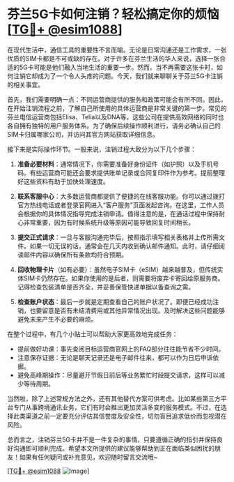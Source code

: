 # 芬兰5G卡如何注销？轻松搞定你的烦恼[[TG💪+ @esim1088](https://t.me/s/esim1088)]

在现代生活中，通信工具的重要性不言而喻。无论是日常沟通还是工作需求，一张优质的SIM卡都是不可或缺的存在。对于许多在芬兰生活的华人来说，选择一张合适的5G卡可能是他们融入当地生活的重要一步。然而，当不再需要这张卡时，如何注销它却成为了一个令人头疼的问题。今天，我们就来聊聊关于芬兰5G卡注销的相关事宜。

首先，我们需要明确一点：不同运营商提供的服务和政策可能会有所不同。因此，在开始注销流程之前，了解自己所使用的具体运营商是非常关键的第一步。常见的芬兰电信运营商包括Elisa、Telia以及DNA等，这些公司在提供高效网络的同时也各自拥有独特的用户服务体系。为了确保后续操作顺利进行，请务必确认自己的SIM卡归属哪家公司，并访问其官方网站获取详细信息。

接下来是实际操作环节。一般来说，注销过程大致分为以下几个步骤：

1. **准备必要材料**：通常情况下，你需要准备好身份证件（如护照）以及手机号码。有些运营商可能还会要求提供账单记录或合同复印件作为参考。提前整理好这些资料有助于加快处理速度。

2. **联系客服中心**：大多数运营商都提供了便捷的在线客服功能。你可以通过拨打官方热线电话或者登录官网进入“客户服务”页面发起咨询。在这里，工作人员会根据你的具体情况指导完成注销申请。值得注意的是，在通话过程中保持耐心非常重要，因为有时候系统升级等原因可能导致回复时间稍长。

3. **提交正式请求**：一旦与客服沟通完毕后，按照指示填写相关表格并上传所需文件。如果一切无误的话，通常会在几天内收到确认邮件通知。此时，请仔细阅读邮件内容以确保所有条款均符合预期。

4. **回收物理卡片**（如有必要）：虽然电子SIM卡（eSIM）越来越普及，但传统实体SIM卡仍然存在。如果你使用的是后者，则需要将废弃卡寄回给原服务商。记得检查包装清单是否齐全，并妥善保管快递单据以备查询之需。

5. **检查账户状态**：最后一步就是定期查看自己的账户状况了。即便已经成功注销，也要留意是否有未结清费用或其他异常情况出现。及时解决这些问题能够避免未来产生不必要的麻烦。

在整个过程中，有几个小贴士可以帮助大家更高效地完成任务：

- 提前做好功课：事先查阅目标运营商官网上的FAQ部分往往能节省不少时间。
- 注意保存证据：无论是聊天记录还是电子邮件往来，都可以作为日后申诉依据。
- 避免高峰期操作：尽量避开节假日前后等业务繁忙时段提交请求，这样可以减少等待周期。

当然啦，除了上述常规方法之外，还有其他替代方案可供考虑。比如某些第三方平台专门从事跨境通讯业务，它们有时会推出更加灵活多变的服务模式。不过，在选择此类渠道之前一定要充分评估其信誉度及安全性，切勿盲目追求低价而忽视潜在风险。

总而言之，注销芬兰5G卡并不是一件复杂的事情，只要遵循正确的指引并保持良好沟通即可顺利完成。希望本文所提供的建议能够帮助到正在面临类似困扰的朋友！如果有任何疑问或补充意见，欢迎随时留言交流哦~

[[TG💪+ @esim1088](https://t.me/s/esim1088) ![Image](https://i.postimg.cc/4NQfJmqS/Snipaste-2025-05-13-00-14-12.png)]